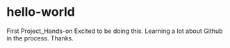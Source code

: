 # hello-world
First Project_Hands-on
Excited to be doing this. Learning a lot about Github in the process. Thanks.
